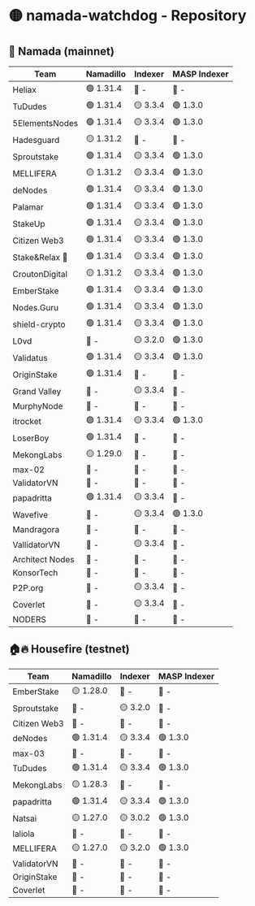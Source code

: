 # 🟡 namada-watchdog - Repository

## 🚀 Namada (mainnet)

| Team | Namadillo | Indexer | MASP Indexer |
|-|-|-|-|
| Heliax | 🟢 1.31.4 | 🔴 - | 🔴 - |
| TuDudes | 🟢 1.31.4 | 🟡 3.3.4 | 🟢 1.3.0 |
| 5ElementsNodes | 🟢 1.31.4 | 🟡 3.3.4 | 🟢 1.3.0 |
| Hadesguard | 🟡 1.31.2 | 🔴 - | 🔴 - |
| Sproutstake | 🟢 1.31.4 | 🟡 3.3.4 | 🟢 1.3.0 |
| MELLIFERA | 🟡 1.31.2 | 🟡 3.3.4 | 🟢 1.3.0 |
| deNodes | 🟢 1.31.4 | 🟡 3.3.4 | 🟢 1.3.0 |
| Palamar | 🟢 1.31.4 | 🟡 3.3.4 | 🟢 1.3.0 |
| StakeUp | 🟢 1.31.4 | 🟡 3.3.4 | 🟢 1.3.0 |
| Citizen Web3 | 🟢 1.31.4 | 🟡 3.3.4 | 🟢 1.3.0 |
| Stake&Relax 🦥 | 🟢 1.31.4 | 🟡 3.3.4 | 🟢 1.3.0 |
| CroutonDigital | 🟡 1.31.2 | 🟡 3.3.4 | 🟢 1.3.0 |
| EmberStake | 🟢 1.31.4 | 🟡 3.3.4 | 🟢 1.3.0 |
| Nodes.Guru | 🟢 1.31.4 | 🟡 3.3.4 | 🟢 1.3.0 |
| shield-crypto | 🟢 1.31.4 | 🟡 3.3.4 | 🟢 1.3.0 |
| L0vd | 🔴 - | 🟡 3.2.0 | 🟢 1.3.0 |
| Validatus | 🟢 1.31.4 | 🟡 3.3.4 | 🟢 1.3.0 |
| OriginStake | 🟢 1.31.4 | 🔴 - | 🔴 - |
| Grand Valley | 🔴 - | 🟡 3.3.4 | 🔴 - |
| MurphyNode | 🔴 - | 🔴 - | 🔴 - |
| itrocket | 🟢 1.31.4 | 🟡 3.3.4 | 🟢 1.3.0 |
| LoserBoy | 🟢 1.31.4 | 🔴 - | 🔴 - |
| MekongLabs | 🟡 1.29.0 | 🔴 - | 🔴 - |
| max-02 | 🔴 - | 🔴 - | 🔴 - |
| ValidatorVN | 🔴 - | 🔴 - | 🔴 - |
| papadritta | 🟢 1.31.4 | 🟡 3.3.4 | 🔴 - |
| Wavefive | 🔴 - | 🟡 3.3.4 | 🟢 1.3.0 |
| Mandragora | 🔴 - | 🔴 - | 🔴 - |
| VallidatorVN | 🔴 - | 🟡 3.3.4 | 🔴 - |
| Architect Nodes | 🔴 - | 🔴 - | 🔴 - |
| KonsorTech | 🔴 - | 🔴 - | 🔴 - |
| P2P.org | 🔴 - | 🟡 3.3.4 | 🔴 - |
| Coverlet | 🔴 - | 🟡 3.3.4 | 🔴 - |
| NODERS | 🔴 - | 🔴 - | 🔴 - |

## 🏠🔥 Housefire (testnet)

| Team | Namadillo | Indexer | MASP Indexer |
|-|-|-|-|
| EmberStake | 🟡 1.28.0 | 🔴 - | 🔴 - |
| Sproutstake | 🔴 - | 🟡 3.2.0 | 🔴 - |
| Citizen Web3 | 🔴 - | 🔴 - | 🔴 - |
| deNodes | 🟢 1.31.4 | 🟡 3.3.4 | 🟢 1.3.0 |
| max-03 | 🔴 - | 🔴 - | 🔴 - |
| TuDudes | 🟢 1.31.4 | 🟡 3.3.4 | 🟢 1.3.0 |
| MekongLabs | 🟡 1.28.3 | 🔴 - | 🔴 - |
| papadritta | 🟢 1.31.4 | 🟡 3.3.4 | 🟢 1.3.0 |
| Natsai | 🟡 1.27.0 | 🟡 3.0.2 | 🟢 1.3.0 |
| laliola | 🔴 - | 🔴 - | 🔴 - |
| MELLIFERA | 🟡 1.27.0 | 🟡 3.2.0 | 🟢 1.3.0 |
| ValidatorVN | 🔴 - | 🔴 - | 🔴 - |
| OriginStake | 🔴 - | 🔴 - | 🔴 - |
| Coverlet | 🔴 - | 🔴 - | 🔴 - |

